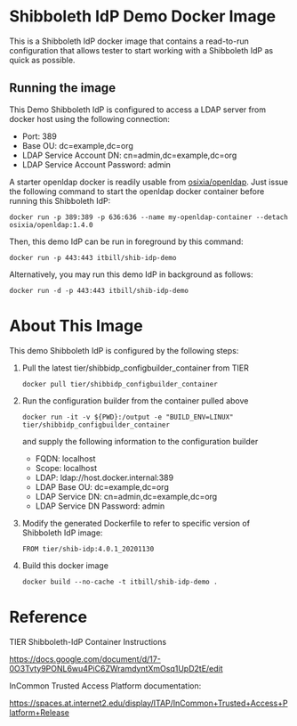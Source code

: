 # Shibboleth IdP Demo Docker Image
This is a Shibboleth IdP docker image that contains a read-to-run configuration that allows tester to start working with a Shibboleth IdP as quick as possible.

## Running the image

This Demo Shibboleth IdP is configured to access a LDAP server from docker host using the following connection:

-   Port: 389
-   Base OU: dc=example,dc=org
-   LDAP Service Account DN: cn=admin,dc=example,dc=org
-   LDAP Service Account Password: admin

A starter openldap docker is readily usable from [osixia/openldap](https://hub.docker.com/r/osixia/openldap). Just issue the following command to start the openldap docker container before running this Shibboleth IdP:

```docker run -p 389:389 -p 636:636 --name my-openldap-container --detach osixia/openldap:1.4.0```

Then, this demo IdP can be run in foreground by this command:

```docker run -p 443:443 itbill/shib-idp-demo```

Alternatively, you may run this demo IdP in background as follows:

```docker run -d -p 443:443 itbill/shib-idp-demo```

# About This Image

This demo Shibboleth IdP is configured by the following steps: 

1.  Pull the latest tier/shibbidp_configbuilder_container from TIER

    ```docker pull tier/shibbidp_configbuilder_container```

2.  Run the configuration builder from the container pulled above

    ```docker run -it -v ${PWD}:/output -e "BUILD_ENV=LINUX" tier/shibbidp_configbuilder_container```

    and supply the following information to the configuration builder

    -   FQDN: localhost
    -   Scope: localhost
    -   LDAP: ldap://host.docker.internal:389
    -   LDAP Base OU: dc=example,dc=org
    -   LDAP Service DN: cn=admin,dc=example,dc=org
    -   LDAP Service DN Password: admin

3.  Modify the generated Dockerfile to refer to specific version of Shibboleth IdP image:

    ```
    FROM tier/shib-idp:4.0.1_20201130
    ```

4.  Build this docker image

    ```docker build --no-cache -t itbill/shib-idp-demo .```

# Reference
TIER Shibboleth-IdP Container Instructions

https://docs.google.com/document/d/17-0O3Tvty9PONL6wu4PiC6ZWramdyntXmOsq1UpD2tE/edit

InCommon Trusted Access Platform documentation:

https://spaces.at.internet2.edu/display/ITAP/InCommon+Trusted+Access+Platform+Release
